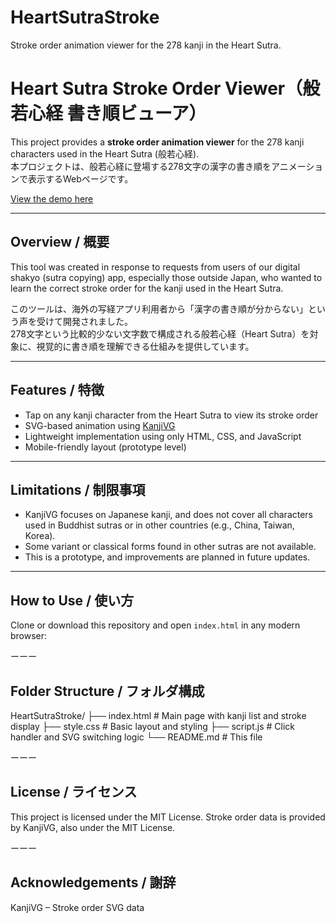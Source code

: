 # HeartSutraStroke
Stroke order animation viewer for the 278 kanji in the Heart Sutra.

# Heart Sutra Stroke Order Viewer（般若心経 書き順ビューア）
This project provides a **stroke order animation viewer** for the 278 kanji characters used in the Heart Sutra (般若心経).  
本プロジェクトは、般若心経に登場する278文字の漢字の書き順をアニメーションで表示するWebページです。

 [View the demo here](https://officees.co.jp/stroke/)

---
## Overview / 概要
This tool was created in response to requests from users of our digital shakyo (sutra copying) app, especially those outside Japan, who wanted to learn the correct stroke order for the kanji used in the Heart Sutra.

このツールは、海外の写経アプリ利用者から「漢字の書き順が分からない」という声を受けて開発されました。  
278文字という比較的少ない文字数で構成される般若心経（Heart Sutra）を対象に、視覚的に書き順を理解できる仕組みを提供しています。

---
## Features / 特徴
- Tap on any kanji character from the Heart Sutra to view its stroke order
- SVG-based animation using [KanjiVG](https://kanjivg.tagaini.net/)
- Lightweight implementation using only HTML, CSS, and JavaScript
- Mobile-friendly layout (prototype level)

---
## Limitations / 制限事項
- KanjiVG focuses on Japanese kanji, and does not cover all characters used in Buddhist sutras or in other countries (e.g., China, Taiwan, Korea).
- Some variant or classical forms found in other sutras are not available.
- This is a prototype, and improvements are planned in future updates.

---
## How to Use / 使い方
Clone or download this repository and open `index.html` in any modern browser:

ーーー
## Folder Structure / フォルダ構成
HeartSutraStroke/
├── index.html           # Main page with kanji list and stroke display
├── style.css            # Basic layout and styling
├── script.js            # Click handler and SVG switching logic
└── README.md            # This file

ーーー
## License / ライセンス
This project is licensed under the MIT License.
Stroke order data is provided by KanjiVG, also under the MIT License.

ーーー
## Acknowledgements / 謝辞
KanjiVG – Stroke order SVG data


